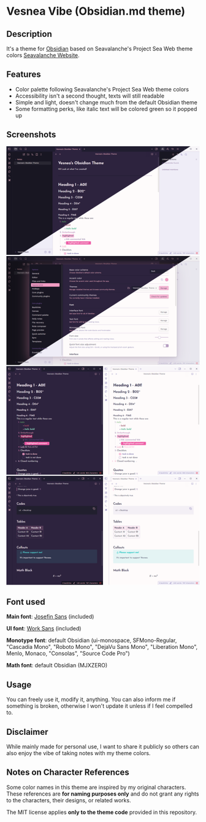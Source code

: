 # Vesnea Vibe (Obsidian.md theme)
## Description
It's a theme for [Obsidian](https://obsidian.md/) based on Seavalanche's Project Sea Web theme colors [Seavalanche Website](https://seavalanche.github.io/projectseaweb/).

## Features
- Color palette following Seavalanche's Project Sea Web theme colors
- Accessibility isn't a second thought, texts will still readable
- Simple and light, doesn't change much from the default Obsidian theme
- Some formatting perks, like italic text will be colored green so it popped up

## Screenshots
<img alt="Showcase 01" src="https://github.com/seavalanche/vesnea-obsidian-theme/blob/main/screenshots/Showcase%2001.png" />
<img alt="Showcase 02" src="https://github.com/seavalanche/vesnea-obsidian-theme/blob/main/screenshots/Showcase%2002.png" />
<img alt="Showcase 03" src="https://github.com/seavalanche/vesnea-obsidian-theme/blob/main/screenshots/Showcase%2003.png" />
<img alt="Showcase 04" src="https://github.com/seavalanche/vesnea-obsidian-theme/blob/main/screenshots/Showcase%2004.png" />

## Font used
**Main font**: [Josefin Sans](https://fonts.google.com/specimen/Josefin+Sans) (included)

**UI font**: [Work Sans](https://fonts.google.com/specimen/Work+Sans) (included)

**Monotype font**: default Obsidian (ui-monospace, SFMono-Regular, "Cascadia Mono", "Roboto Mono", "DejaVu Sans Mono", "Liberation Mono", Menlo, Monaco, "Consolas", "Source Code Pro")

**Math font**: default Obsidian (MJXZERO)

## Usage
You can freely use it, modify it, anything.
You can also inform me if something is broken, otherwise I won't update it unless if I feel compelled to.

## Disclaimer
While mainly made for personal use, I want to share it publicly so others can also enjoy the vibe of taking notes with my theme colors.

## Notes on Character References

Some color names in this theme are inspired by my original characters.  
These references are **for naming purposes only** and do not grant any rights to the characters, their designs, or related works.  

The MIT license applies **only to the theme code** provided in this repository.
